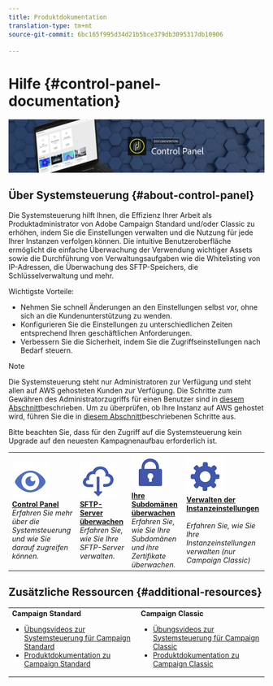```yaml
---
title: Produktdokumentation
translation-type: tm+mt
source-git-commit: 6bc165f995d34d21b5bce379db3095317db10906

---
```



# Hilfe {#control-panel-documentation}

![](assets/banner.png)

## Über Systemsteuerung {#about-control-panel}

Die Systemsteuerung hilft Ihnen, die Effizienz Ihrer Arbeit als Produktadministrator von Adobe Campaign Standard und/oder Classic zu erhöhen, indem Sie die Einstellungen verwalten und die Nutzung für jede Ihrer Instanzen verfolgen können. Die intuitive Benutzeroberfläche ermöglicht die einfache Überwachung der Verwendung wichtiger Assets sowie die Durchführung von Verwaltungsaufgaben wie die Whitelisting von IP-Adressen, die Überwachung des SFTP-Speichers, die Schlüsselverwaltung und mehr.

Wichtigste Vorteile:

* Nehmen Sie schnell Änderungen an den Einstellungen selbst vor, ohne sich an die Kundenunterstützung zu wenden.
* Konfigurieren Sie die Einstellungen zu unterschiedlichen Zeiten entsprechend Ihren geschäftlichen Anforderungen.
* Verbessern Sie die Sicherheit, indem Sie die Zugriffseinstellungen nach Bedarf steuern.

>[!NOTE]
>Die Systemsteuerung steht nur Administratoren zur Verfügung und steht allen auf AWS gehosteten Kunden zur Verfügung. Die Schritte zum Gewähren des Administratorzugriffs für einen Benutzer sind in [diesem Abschnitt](discover/using/managing-permissions.md)beschrieben. Um zu überprüfen, ob Ihre Instanz auf AWS gehostet wird, führen Sie die in [diesem Abschnitt](faq.md)beschriebenen Schritte aus.
>
>Bitte beachten Sie, dass für den Zugriff auf die Systemsteuerung kein Upgrade auf den neuesten Kampagnenaufbau erforderlich ist.

<table>
<tr>
    <td>
        <a href="discover/using/accessing-control-panel.md"><img alt="Bedingungen" src="assets/discover.png"/></a>
        <div><a href="discover/using/accessing-control-panel.md"><strong>Control Panel</strong></a></div>
        <em>Erfahren Sie mehr über die Systemsteuerung und wie Sie darauf zugreifen können.</em>
    </td>
    <td>
        <a href="sftp/using/about-sftp-management.md"><img alt="Bedingungen" src="assets/sftp.png"/></a>
        <div><a href="sftp/using/about-sftp-management.md"><strong>SFTP-Server überwachen</strong></a></div>
        <em>Erfahren Sie, wie Sie Ihre SFTP-Server verwalten.</em>
    </td>
    <td>
        <a href="subdomains-certificates/using/about-ssl-certificates.md"><img alt="Bedingungen" src="assets/subdomains.png"/></a>
        <div><a href="subdomains-certificates/using/about-ssl-certificates.md"><strong>Ihre Subdomänen überwachen</strong></a></div>
        <em>Erfahren Sie, wie Sie Ihre Subdomänen und ihre Zertifikate überwachen.</em>
    </td>
    <td>
        <a href="instances-settings/using/ip-whitelisting-instance-access.md"><img alt="Bedingungen" src="assets/instance_settings.png"/></a>
        <div><a href="instances-settings/using/ip-whitelisting-instance-access.md"><strong>Verwalten der Instanzeinstellungen</strong></a></div>
        <br/><em>Erfahren Sie, wie Sie Ihre Instanzeinstellungen verwalten (nur Campaign Classic)</em>
    </td>
</tr>
</table>

## Zusätzliche Ressourcen {#additional-resources}

<table>
    <tr>
        <td><b>Campaign Standard</b><br/>
        <ul>
            <li><a href="https://docs.adobe.com/content/help/en/campaign-learn/campaign-standard-tutorials/administrating/control-panel/control-panel-overview.html">Übungsvideos zur Systemsteuerung für Campaign Standard</a></li>
            <li><a href="https://docs.adobe.com/content/help/en/campaign-standard/using/campaign-standard-home.html">Produktdokumentation zu Campaign Standard</a></li>
        </ul>
        </td>
        <td><b>Campaign Classic</b><br/>
        <ul>
            <li><a href="https://docs.adobe.com/content/help/en/campaign-learn/campaign-classic-tutorials/administrating/control-panel-acc/control-panel-overview.html">Übungsvideos zur Systemsteuerung für Campaign Classic</a></li>
            <li><a href="https://docs.adobe.com/content/help/en/campaign-classic/using/campaign-classic-home.html">Produktdokumentation zu Campaign Classic</a></li>
        </ul>
        </td>
    </tr>
</table>
